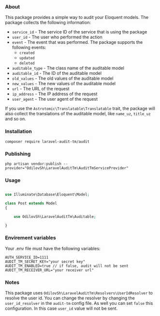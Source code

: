 ### About

This package provides a simple way to audit your Eloquent models.
The package collects the following information:

- `service_id` - The service ID of the service that is using the package
- `user_id` - The user who performed the action
- `event` - The event that was performed. The package supports the following events:
    - `created`
    - `updated`
    - `deleted`
- `auditable_type` - The class name of the auditable model
- `auditable_id` - The ID of the auditable model
- `old_values` - The old values of the auditable model
- `new_values` - The new values of the auditable model
- `url` - The URL of the request
- `ip_address` - The IP address of the request
- `user_agent` - The user agent of the request

If you use the `Astrotomic\Translatable\Translatable` trait, the package will also collect the translations of the auditable model, like `name_uz`, `title_uz` and so on.


### Installation

```shell
composer require laravel-audit-tm/audit
```
### Publishing
    
```shell
php artisan vendor:publish --provider="OdilovSh\LaravelAuditTm\AuditTmServiceProvider"
```
### Usage

```php

use Illuminate\Database\Eloquent\Model;

class Post extends Model
{

    use OdilovSh\LaravelAuditTm\Auditable;

}
```
### Envirement variables
Your .env file must have the following variables:
```dotenv
AUTH_SERVICE_ID=1111
AUDIT_TM_SECRET_KEY="your secret key"
AUDIT_TM_ENABLED=true // if false, audit will not be sent
AUDIT_TM_RECEIVER_URL="your receiver url"
```
### Notes
This package uses `OdilovSh\LaravelAuditTm\Resolvers\UserIdResolver` to resolve the user id. You can change the resolver by changing the `user_id_resolver` in the `audit-tm` config file. As well you can set `false` this configuration. In this case `user_id` value will not be sent. 
